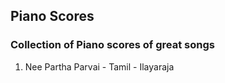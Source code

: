 ## Piano Scores

### Collection of Piano scores of great songs

1. Nee Partha Parvai - Tamil - Ilayaraja

